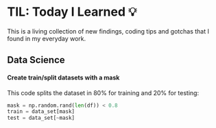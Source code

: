 # TIL: Today I Learned 💡

This is a living collection of new findings, coding tips and gotchas that I found in my everyday work.

## Data Science

#### Create train/split datasets with a mask

This code splits the dataset in 80% for training and 20% for testing:
```python
mask = np.random.rand(len(df)) < 0.8
train = data_set[mask]
test = data_set[~mask]
```
